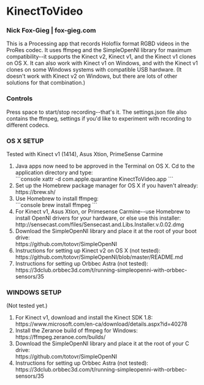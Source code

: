# KinectToVideo
### Nick Fox-Gieg | fox-gieg.com
This is a Processing app that records Holoflix format RGBD videos in the ProRes codec. It uses ffmpeg and the SimpleOpenNI library for maximum compatibility--it supports the Kinect v2, Kinect v1, and the Kinect v1 clones on OS X. It can also work with Kinect v1 on Windows, and with the Kinect v1 clones on some Windows systems with compatible USB hardware. (It doesn't work with Kinect v2 on Windows, but there are lots of other solutions for that combination.)

### Controls
Press space to start/stop recording--that's it. The settings.json file also contains the ffmpeg, settings if you'd like to experiment with recording to different codecs.

### OS X SETUP
Tested with Kinect v1 (1414), Asus Xtion, PrimeSense Carmine
<ol>
<li>
	Java apps now need to be approved in the Terminal on OS X. Cd to the application directory and type:<br>
```console
xattr -d com.apple.quarantine KinectToVideo.app
```
</li>
<li>
	Set up the Homebrew package manager for OS X if you haven't already:<br>
	https://brew.sh/
</li>

<li>
	Use Homebrew to install ffmpeg:<br>
```console
brew install ffmpeg
```
</li>

<li>
	For Kinect v1, Asus Xtion, or Primesense Carmine--use Homebrew to install OpenNI drivers for your hardware, or else use this installer:<br>
	http://sensecast.com/files/Sensecast.and.Libs.Installer.v.0.02.dmg
</li>

<li>
	Download the SimpleOpenNI library and place it at the root of your boot drive:<br>
	https://github.com/totovr/SimpleOpenNI
</li>

<li>
	Instructions for setting up Kinect v2 on OS X (not tested):<br>
	https://github.com/totovr/SimpleOpenNI/blob/master/README.md
</li>

<li>
	Instructions for setting up Orbbec Astra (not tested):<br>
	https://3dclub.orbbec3d.com/t/running-simpleopenni-with-orbbec-sensors/35
</li>
</ol>

### WINDOWS SETUP
(Not tested yet.)
<ol>
<li>
	For Kinect v1, download and install the Kinect SDK 1.8:<br>
	https://www.microsoft.com/en-ca/download/details.aspx?id=40278
</li>
<li>
	Install the Zeranoe build of ffmpeg for Windows:<br>
	https://ffmpeg.zeranoe.com/builds/
</li>
<li>
	Download the SimpleOpenNI library and place it at the root of your C drive:<br>
	https://github.com/totovr/SimpleOpenNI
</li>
<li>
	Instructions for setting up Orbbec Astra (not tested):<br>
	https://3dclub.orbbec3d.com/t/running-simpleopenni-with-orbbec-sensors/35
</li>
</ol>
